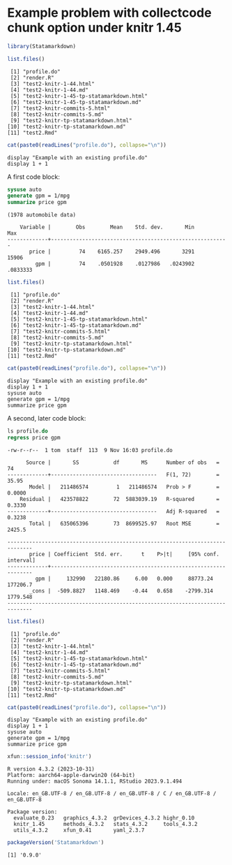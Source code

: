 Example problem with collectcode chunk option under knitr 1.45
================

``` r
library(Statamarkdown)
```

``` r
list.files()
```

     [1] "profile.do"                            
     [2] "render.R"                              
     [3] "test2-knitr-1-44.html"                 
     [4] "test2-knitr-1-44.md"                   
     [5] "test2-knitr-1-45-tp-statamarkdown.html"
     [6] "test2-knitr-1-45-tp-statamarkdown.md"  
     [7] "test2-knitr-commits-5.html"            
     [8] "test2-knitr-commits-5.md"              
     [9] "test2-knitr-tp-statamarkdown.html"     
    [10] "test2-knitr-tp-statamarkdown.md"       
    [11] "test2.Rmd"                             

``` r
cat(paste0(readLines("profile.do"), collapse="\n"))
```

    display "Example with an existing profile.do"
    display 1 + 1

A first code block:

``` stata
sysuse auto
generate gpm = 1/mpg
summarize price gpm
```

    (1978 automobile data)

        Variable |        Obs        Mean    Std. dev.       Min        Max
    -------------+---------------------------------------------------------
           price |         74    6165.257    2949.496       3291      15906
             gpm |         74    .0501928    .0127986   .0243902   .0833333

``` r
list.files()
```

     [1] "profile.do"                            
     [2] "render.R"                              
     [3] "test2-knitr-1-44.html"                 
     [4] "test2-knitr-1-44.md"                   
     [5] "test2-knitr-1-45-tp-statamarkdown.html"
     [6] "test2-knitr-1-45-tp-statamarkdown.md"  
     [7] "test2-knitr-commits-5.html"            
     [8] "test2-knitr-commits-5.md"              
     [9] "test2-knitr-tp-statamarkdown.html"     
    [10] "test2-knitr-tp-statamarkdown.md"       
    [11] "test2.Rmd"                             

``` r
cat(paste0(readLines("profile.do"), collapse="\n"))
```

    display "Example with an existing profile.do"
    display 1 + 1
    sysuse auto
    generate gpm = 1/mpg
    summarize price gpm

A second, later code block:

``` stata
ls profile.do
regress price gpm
```

    -rw-r--r--  1 tom  staff  113  9 Nov 16:03 profile.do

          Source |       SS           df       MS      Number of obs   =        74
    -------------+----------------------------------   F(1, 72)        =     35.95
           Model |   211486574         1   211486574   Prob > F        =    0.0000
        Residual |   423578822        72  5883039.19   R-squared       =    0.3330
    -------------+----------------------------------   Adj R-squared   =    0.3238
           Total |   635065396        73  8699525.97   Root MSE        =    2425.5

    ------------------------------------------------------------------------------
           price | Coefficient  Std. err.      t    P>|t|     [95% conf. interval]
    -------------+----------------------------------------------------------------
             gpm |     132990   22180.86     6.00   0.000     88773.24    177206.7
           _cons |  -509.8827   1148.469    -0.44   0.658    -2799.314    1779.548
    ------------------------------------------------------------------------------

``` r
list.files()
```

     [1] "profile.do"                            
     [2] "render.R"                              
     [3] "test2-knitr-1-44.html"                 
     [4] "test2-knitr-1-44.md"                   
     [5] "test2-knitr-1-45-tp-statamarkdown.html"
     [6] "test2-knitr-1-45-tp-statamarkdown.md"  
     [7] "test2-knitr-commits-5.html"            
     [8] "test2-knitr-commits-5.md"              
     [9] "test2-knitr-tp-statamarkdown.html"     
    [10] "test2-knitr-tp-statamarkdown.md"       
    [11] "test2.Rmd"                             

``` r
cat(paste0(readLines("profile.do"), collapse="\n"))
```

    display "Example with an existing profile.do"
    display 1 + 1
    sysuse auto
    generate gpm = 1/mpg
    summarize price gpm

``` r
xfun::session_info('knitr')
```

    R version 4.3.2 (2023-10-31)
    Platform: aarch64-apple-darwin20 (64-bit)
    Running under: macOS Sonoma 14.1.1, RStudio 2023.9.1.494

    Locale: en_GB.UTF-8 / en_GB.UTF-8 / en_GB.UTF-8 / C / en_GB.UTF-8 / en_GB.UTF-8

    Package version:
      evaluate_0.23   graphics_4.3.2  grDevices_4.3.2 highr_0.10     
      knitr_1.45      methods_4.3.2   stats_4.3.2     tools_4.3.2    
      utils_4.3.2     xfun_0.41       yaml_2.3.7     

``` r
packageVersion('Statamarkdown')
```

    [1] '0.9.0'
